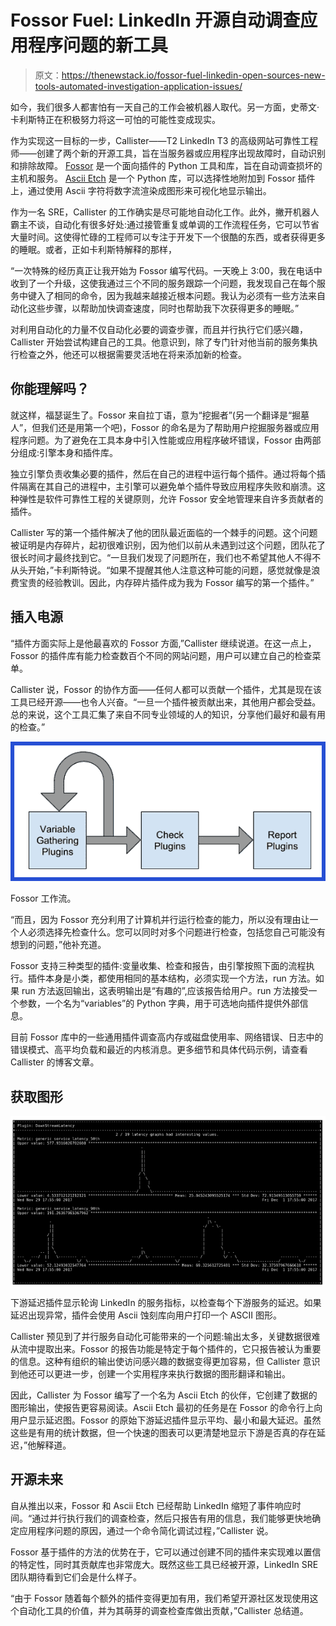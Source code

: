 # Fossor Fuel: LinkedIn 开源自动调查应用程序问题的新工具

> 原文：<https://thenewstack.io/fossor-fuel-linkedin-open-sources-new-tools-automated-investigation-application-issues/>

如今，我们很多人都害怕有一天自己的工作会被机器人取代。另一方面，史蒂文·卡利斯特正在积极努力将这一可怕的可能性变成现实。

作为实现这一目标的一步，Callister——T2 LinkedIn T3 的高级网站可靠性工程师——创建了两个新的开源工具，旨在当服务器或应用程序出现故障时，自动识别和排除故障。 [Fossor](https://github.com/linkedin/fossor) 是一个面向插件的 Python 工具和库，旨在自动调查损坏的主机和服务。 [Ascii Etch](https://github.com/linkedin/asciietch) 是一个 Python 库，可以选择性地附加到 Fossor 插件上，通过使用 Ascii 字符将数字流渲染成图形来可视化地显示输出。

作为一名 SRE，Callister 的工作确实是尽可能地自动化工作。此外，撇开机器人霸主不谈，自动化有很多好处:通过接管重复或单调的工作流程任务，它可以节省大量时间。这使得忙碌的工程师可以专注于开发下一个很酷的东西，或者获得更多的睡眠。或者，正如卡利斯特解释的那样，

“一次特殊的经历真正让我开始为 Fossor 编写代码。一天晚上 3:00，我在电话中收到了一个升级，这使我通过三个不同的服务跟踪一个问题，我发现自己在每个服务中键入了相同的命令，因为我越来越接近根本问题。我认为必须有一些方法来自动化这些步骤，以帮助加快调查速度，同时也帮助我下次获得更多的睡眠。”

对利用自动化的力量不仅自动化必要的调查步骤，而且并行执行它们感兴趣，Callister 开始尝试构建自己的工具。他意识到，除了专门针对他当前的服务集执行检查之外，他还可以根据需要灵活地在将来添加新的检查。

## 你能理解吗？

就这样，福瑟诞生了。Fossor 来自拉丁语，意为“挖掘者”(另一个翻译是“掘墓人”，但我们还是用第一个吧)，Fossor 的命名是为了帮助用户挖掘服务器或应用程序问题。为了避免在工具本身中引入性能或应用程序破坏错误，Fossor 由两部分组成:引擎本身和插件库。

独立引擎负责收集必要的插件，然后在自己的进程中运行每个插件。通过将每个插件隔离在其自己的进程中，主引擎可以避免单个插件导致应用程序失败和崩溃。这种弹性是软件可靠性工程的关键原则，允许 Fossor 安全地管理来自许多贡献者的插件。

Callister 写的第一个插件解决了他的团队最近面临的一个棘手的问题。这个问题被证明是内存碎片，起初很难识别，因为他们以前从未遇到过这个问题，团队花了很长时间才最终找到它。“一旦我们发现了问题所在，我们也不希望其他人不得不从头开始，”卡利斯特说。“如果不提醒其他人注意这种可能的问题，感觉就像是浪费宝贵的经验教训。因此，内存碎片插件成为我为 Fossor 编写的第一个插件。”

## 插入电源

“插件方面实际上是他最喜欢的 Fossor 方面,”Callister 继续说道。在这一点上，Fossor 的插件库有能力检查数百个不同的网站问题，用户可以建立自己的检查菜单。

Callister 说，Fossor 的协作方面——任何人都可以贡献一个插件，尤其是现在该工具已经开源——也令人兴奋。“一旦一个插件被贡献出来，其他用户都会受益。总的来说，这个工具汇集了来自不同专业领域的人的知识，分享他们最好和最有用的检查。”

[![](img/77b97ad56a00b298900b69fb9bbf2bdc.png)](https://thenewstack.io/?attachment_id=3714576)

Fossor 工作流。

“而且，因为 Fossor 充分利用了计算机并行运行检查的能力，所以没有理由让一个人必须选择先检查什么。您可以同时对多个问题进行检查，包括您自己可能没有想到的问题，”他补充道。

Fossor 支持三种类型的插件:变量收集、检查和报告，由引擎按照下面的流程执行。插件本身是小类，都使用相同的基本结构，必须实现一个方法，run 方法。如果 run 方法返回输出，这表明输出是“有趣的”,应该报告给用户。run 方法接受一个参数，一个名为“variables”的 Python 字典，用于可选地向插件提供外部信息。

目前 Fossor 库中的一些通用插件调查高内存或磁盘使用率、网络错误、日志中的错误模式、高平均负载和最近的内核消息。更多细节和具体代码示例，请查看 Callister 的博客文章。

## 获取图形

[![](img/32237d01dd7825cdb4dbdb58b4de41fd.png)](https://thenewstack.io/?attachment_id=3714701)

下游延迟插件显示轮询 LinkedIn 的服务指标，以检查每个下游服务的延迟。如果延迟出现异常，插件会使用 Ascii 蚀刻库向用户打印一个 ASCII 图形。

Callister 预见到了并行服务自动化可能带来的一个问题:输出太多，关键数据很难从流中提取出来。Fossor 的报告功能是特定于每个插件的，它只报告被认为重要的信息。这种有组织的输出使访问感兴趣的数据变得更加容易，但 Callister 意识到他还可以更进一步，创建一个实用程序来执行数据的图形翻译和输出。

因此，Callister 为 Fossor 编写了一个名为 Ascii Etch 的伙伴，它创建了数据的图形输出，使报告更容易阅读。Ascii Etch 最初的任务是在 Fossor 的命令行上向用户显示延迟图。Fossor 的原始下游延迟插件显示平均、最小和最大延迟。虽然这些是有用的统计数据，但一个快速的图表可以更清楚地显示下游是否真的存在延迟，”他解释道。

## 开源未来

自从推出以来，Fossor 和 Ascii Etch 已经帮助 LinkedIn 缩短了事件响应时间。“通过并行执行我们的调查检查，然后只报告有用的信息，我们能够更快地确定应用程序问题的原因，通过一个命令简化调试过程，”Callister 说。

Fossor 基于插件的方法的优势在于，它可以通过创建不同的插件来实现难以置信的特定性，同时其贡献库也非常庞大。既然这些工具已经被开源，LinkedIn SRE 团队期待看到它们会是什么样子。

“由于 Fossor 随着每个额外的插件变得更加有用，我们希望开源社区发现使用这个自动化工具的价值，并为其萌芽的调查检查库做出贡献，”Callister 总结道。

<svg xmlns:xlink="http://www.w3.org/1999/xlink" viewBox="0 0 68 31" version="1.1"><title>Group</title> <desc>Created with Sketch.</desc></svg>